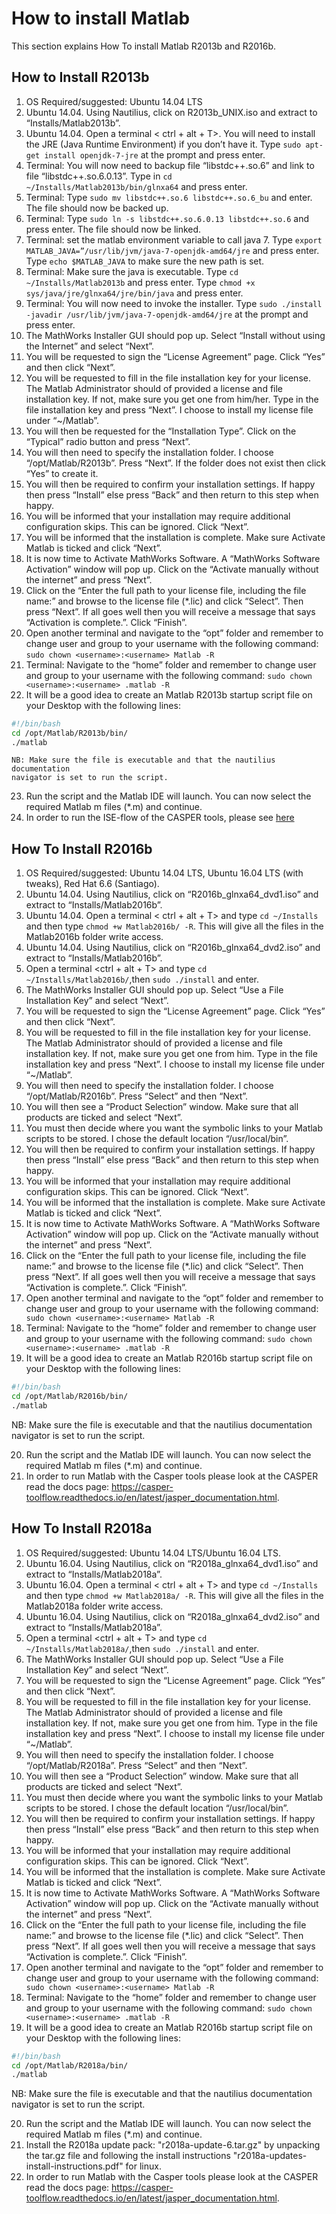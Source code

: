# How to install Matlab 

This section explains How To install Matlab R2013b and R2016b.

## How to Install R2013b

1. OS Required/suggested: Ubuntu 14.04 LTS
2. Ubuntu 14.04. Using Nautilius, click on R2013b_UNIX.iso and extract to “Installs/Matlab2013b”.
3. Ubuntu 14.04. Open a terminal < ctrl + alt + T>. You will need to install the JRE (Java Runtime Environment) if you don’t have it. Type `​sudo apt-get install openjdk-7-jre` at the prompt and press enter.
4. Terminal: You will now need to backup file “libstdc++.so.6” and link to file “libstdc++.so.6.0.13”. Type in `​cd ~/Installs/Matlab2013b/bin/glnxa64` and press enter.
5. Terminal: Type `sudo mv libstdc++.so.6 libstdc++.so.6_bu` and enter. The file should now be backed up.
6. Terminal: Type `sudo ln -s libstdc++.so.6.0.13 libstdc++.so.6` and press enter. The file should now be linked.
7. Terminal: set the matlab environment variable to call java 7. Type `​export MATLAB_JAVA=”/usr/lib/jvm/java-7-openjdk-amd64/jre` and press enter. Type `​echo $MATLAB_JAVA` to make sure the new path is set.
8. Terminal: Make sure the java is executable. Type `​cd ~/Installs/Matlab2013b` and press enter. Type `​chmod +x sys/java/jre/glnxa64/jre/bin/java` and press enter.
9. Terminal: You will now need to invoke the installer. Type `​sudo ./install -javadir /usr/lib/jvm/java-7-openjdk-amd64/jre` at the prompt and press enter.
10. The MathWorks Installer GUI should pop up. Select “Install without using the Internet” and select “Next”.
11. You will be requested to sign the “License Agreement” page. Click “Yes” and then click “Next”.
12. You will be requested to fill in the file installation key for your license. The Matlab Administrator should of provided a license and file installation key. If not, make sure you get one from him/her. Type in the file installation key and press “Next”. I choose to install my license file under “~/Matlab”.
13. You will then be requested for the “Installation Type”. Click on the “Typical” radio button and press “Next”.
14. You will then need to specify the installation folder. I choose “/opt/Matlab/R2013b”. Press “Next”. If the folder does not exist then click “Yes” to create it.
15. You will then be required to confirm your installation settings. If happy then press “Install” else press “Back” and then return to this step when happy.
16. You will be informed that your installation may require additional configuration skips. This can be ignored. Click “Next”.
17. You will be informed that the installation is complete. Make sure Activate Matlab is ticked and click “Next”.
18. It is now time to Activate MathWorks Software. A “MathWorks Software Activation” window will pop up. Click on the “Activate manually without the internet” and press “Next”.
19. Click on the “Enter the full path to your license file, including the file name:” and browse to the license file (*.lic) and click “Select”. Then press “Next”. If all goes well then you will receive a message that says “Activation is complete.”. Click “Finish”.
20. Open another terminal and navigate to the “opt” folder and remember to change user and group to your username with the following command: `sudo chown <username>:<username> Matlab -R`
21. Terminal: Navigate to the “home” folder and remember to change user and group to your username with the following command: `sudo chown <username>:<username> .matlab -R`
22. It will be a good idea to create an Matlab R2013b startup script file on your Desktop with the following lines:
```bash
#!/bin/bash
cd /opt/Matlab/R2013b/bin/
./matlab
```
    NB: Make sure the file is executable and that the nautilius documentation
    navigator is set to run the script.

23. Run the script and the Matlab IDE will launch. You can now select the required Matlab m files (*.m) and continue.
24. In order to run the ISE-flow of the CASPER tools, please see [here](https://casper.berkeley.edu/wiki/MSSGE_Setup_with_Xilinx_14.x_and_Matlab_2012b)

## How To Install R2016b

1. OS Required/suggested: Ubuntu 14.04 LTS, Ubuntu 16.04 LTS (with tweaks), Red Hat 6.6 (Santiago).
2. Ubuntu 14.04. Using Nautilius, click on “R2016b_glnxa64_dvd1.iso” and extract to “Installs/Matlab2016b”.
3. Ubuntu 14.04. Open a terminal < ctrl + alt + T> and type `cd ~/Installs` and then type `chmod +w Matlab2016b/ -R`. This will give all the files in the Matlab2016b folder write access.
4. Ubuntu 14.04. Using Nautilius, click on “R2016b_glnxa64_dvd2.iso” and extract to “Installs/Matlab2016b”.
5. Open a terminal <ctrl + alt + T> and type `cd ​ ~/Installs/Matlab2016b/`,then `sudo ./install` and enter.
6. The MathWorks Installer GUI should pop up. Select “Use a File Installation Key” and select “Next”.
7. You will be requested to sign the “License Agreement” page. Click “Yes” and then click “Next”.
8. You will be requested to fill in the file installation key for your license. The Matlab Administrator should of provided a license and file installation key. If not, make sure you get one from him. Type in the file installation key and press “Next”. I choose to install my license file under “~/Matlab”.
9. You will then need to specify the installation folder. I choose “/opt/Matlab/R2016b”. Press “Select” and then “Next”.
10. You will then see a “Product Selection” window. Make sure that all products are ticked and select “Next”.
11. You must then decide where you want the symbolic links to your Matlab scripts to be stored. I chose the default location “/usr/local/bin”.
12. You will then be required to confirm your installation settings. If happy then press “Install” else press “Back” and then return to this step when happy.
13. You will be informed that your installation may require additional configuration skips. This can be ignored. Click “Next”.
14. You will be informed that the installation is complete. Make sure Activate Matlab is ticked and click “Next”.
15. It is now time to Activate MathWorks Software. A “MathWorks Software Activation” window will pop up. Click on the “Activate manually without the internet” and press “Next”.
16. Click on the “Enter the full path to your license file, including the file name:” and browse to the license file (*.lic) and click “Select”. Then press “Next”. If all goes well then you will receive a message that says “Activation is complete.”. Click “Finish”.
17. Open another terminal and navigate to the “opt” folder and remember to change user and group to your username with the following command: `​sudo chown <username>:<username> Matlab -R`
18. Terminal: Navigate to the “home” folder and remember to change user and group to your username with the following command: `sudo chown <username>:<username> .matlab -R`
19. It will be a good idea to create an Matlab R2016b startup script file on your Desktop with the following lines:
```bash
#!/bin/bash
cd /opt/Matlab/R2016b/bin/
./matlab
```
NB: Make sure the file is executable and that the nautilius documentation navigator is set to run the script.

20. Run the script and the Matlab IDE will launch. You can now select the required Matlab m files (*.m) and continue.
21. In order to run Matlab with the Casper tools please look at the CASPER read the docs page: https://casper-toolflow.readthedocs.io/en/latest/jasper_documentation.html.
## How To Install R2018a

1. OS Required/suggested: Ubuntu 14.04 LTS/Ubuntu 16.04 LTS.
2. Ubuntu 16.04. Using Nautilius, click on “R2018a_glnxa64_dvd1.iso” and extract to “Installs/Matlab2018a”.
3. Ubuntu 16.04. Open a terminal < ctrl + alt + T> and type `cd ~/Installs` and then type `chmod +w Matlab2018a/ -R`. This will give all the files in the Matlab2018a folder write access.
4. Ubuntu 16.04. Using Nautilius, click on “R2018a_glnxa64_dvd2.iso” and extract to “Installs/Matlab2018a”.
5. Open a terminal <ctrl + alt + T> and type `cd ​ ~/Installs/Matlab2018a/`,then `sudo ./install` and enter.
6. The MathWorks Installer GUI should pop up. Select “Use a File Installation Key” and select “Next”.
7. You will be requested to sign the “License Agreement” page. Click “Yes” and then click “Next”.
8. You will be requested to fill in the file installation key for your license. The Matlab Administrator should of provided a license and file installation key. If not, make sure you get one from him. Type in the file installation key and press “Next”. I choose to install my license file under “~/Matlab”.
9. You will then need to specify the installation folder. I choose “/opt/Matlab/R2018a”. Press “Select” and then “Next”.
10. You will then see a “Product Selection” window. Make sure that all products are ticked and select “Next”.
11. You must then decide where you want the symbolic links to your Matlab scripts to be stored. I chose the default location “/usr/local/bin”.
12. You will then be required to confirm your installation settings. If happy then press “Install” else press “Back” and then return to this step when happy.
13. You will be informed that your installation may require additional configuration skips. This can be ignored. Click “Next”.
14. You will be informed that the installation is complete. Make sure Activate Matlab is ticked and click “Next”.
15. It is now time to Activate MathWorks Software. A “MathWorks Software Activation” window will pop up. Click on the “Activate manually without the internet” and press “Next”.
16. Click on the “Enter the full path to your license file, including the file name:” and browse to the license file (*.lic) and click “Select”. Then press “Next”. If all goes well then you will receive a message that says “Activation is complete.”. Click “Finish”.
17. Open another terminal and navigate to the “opt” folder and remember to change user and group to your username with the following command: `​sudo chown <username>:<username> Matlab -R`
18. Terminal: Navigate to the “home” folder and remember to change user and group to your username with the following command: `sudo chown <username>:<username> .matlab -R`
19. It will be a good idea to create an Matlab R2016b startup script file on your Desktop with the following lines:
```bash
#!/bin/bash
cd /opt/Matlab/R2018a/bin/
./matlab
```
NB: Make sure the file is executable and that the nautilius documentation navigator is set to run the script.

20. Run the script and the Matlab IDE will launch. You can now select the required Matlab m files (*.m) and continue.
21. Install the R2018a update pack: "r2018a-update-6.tar.gz" by unpacking the tar.gz file and following the install instructions "r2018a-updates-install-instructions.pdf" for linux.
22. In order to run Matlab with the Casper tools please look at the CASPER read the docs page: https://casper-toolflow.readthedocs.io/en/latest/jasper_documentation.html.